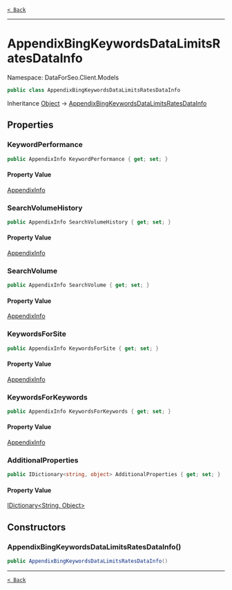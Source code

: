 [`< Back`](./)

---

# AppendixBingKeywordsDataLimitsRatesDataInfo

Namespace: DataForSeo.Client.Models

```csharp
public class AppendixBingKeywordsDataLimitsRatesDataInfo
```

Inheritance [Object](https://docs.microsoft.com/en-us/dotnet/api/system.object) → [AppendixBingKeywordsDataLimitsRatesDataInfo](./dataforseo.client.models.appendixbingkeywordsdatalimitsratesdatainfo)

## Properties

### **KeywordPerformance**

```csharp
public AppendixInfo KeywordPerformance { get; set; }
```

#### Property Value

[AppendixInfo](./dataforseo.client.models.appendixinfo)<br>

### **SearchVolumeHistory**

```csharp
public AppendixInfo SearchVolumeHistory { get; set; }
```

#### Property Value

[AppendixInfo](./dataforseo.client.models.appendixinfo)<br>

### **SearchVolume**

```csharp
public AppendixInfo SearchVolume { get; set; }
```

#### Property Value

[AppendixInfo](./dataforseo.client.models.appendixinfo)<br>

### **KeywordsForSite**

```csharp
public AppendixInfo KeywordsForSite { get; set; }
```

#### Property Value

[AppendixInfo](./dataforseo.client.models.appendixinfo)<br>

### **KeywordsForKeywords**

```csharp
public AppendixInfo KeywordsForKeywords { get; set; }
```

#### Property Value

[AppendixInfo](./dataforseo.client.models.appendixinfo)<br>

### **AdditionalProperties**

```csharp
public IDictionary<string, object> AdditionalProperties { get; set; }
```

#### Property Value

[IDictionary&lt;String, Object&gt;](https://docs.microsoft.com/en-us/dotnet/api/system.collections.generic.idictionary-2)<br>

## Constructors

### **AppendixBingKeywordsDataLimitsRatesDataInfo()**

```csharp
public AppendixBingKeywordsDataLimitsRatesDataInfo()
```

---

[`< Back`](./)
